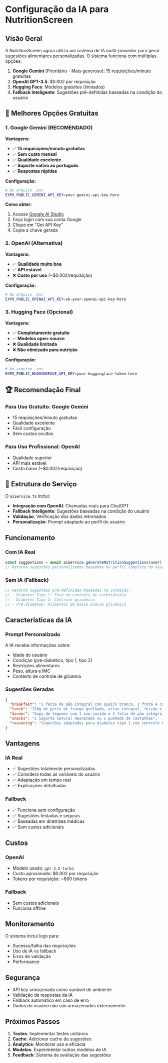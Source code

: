 # Configuração da IA para NutritionScreen

## Visão Geral

A NutritionScreen agora utiliza um sistema de IA multi-provedor para gerar sugestões alimentares personalizadas. O sistema funciona com múltiplas opções:

1. **Google Gemini** (Prioritário - Mais generoso): 15 requisições/minuto gratuitas
2. **OpenAI GPT-3.5**: $0.002 por requisição
3. **Hugging Face**: Modelos gratuitos (limitados)
4. **Fallback Inteligente**: Sugestões pré-definidas baseadas na condição do usuário

## 🚀 Melhores Opções Gratuitas

### 1. Google Gemini (RECOMENDADO)

**Vantagens:**
- ✅ **15 requisições/minuto gratuitas**
- ✅ **Sem custo mensal**
- ✅ **Qualidade excelente**
- ✅ **Suporte nativo ao português**
- ✅ **Respostas rápidas**

**Configuração:**
```bash
# No arquivo .env
EXPO_PUBLIC_GEMINI_API_KEY=your-gemini-api-key-here
```

**Como obter:**
1. Acesse [Google AI Studio](https://aistudio.google.com/)
2. Faça login com sua conta Google
3. Clique em "Get API Key"
4. Copie a chave gerada

### 2. OpenAI (Alternativa)

**Vantagens:**
- ✅ **Qualidade muito boa**
- ✅ **API estável**
- ❌ **Custo por uso** (~$0.002/requisição)

**Configuração:**
```bash
# No arquivo .env
EXPO_PUBLIC_OPENAI_API_KEY=sk-your-openai-api-key-here
```

### 3. Hugging Face (Opcional)

**Vantagens:**
- ✅ **Completamente gratuito**
- ✅ **Modelos open-source**
- ❌ **Qualidade limitada**
- ❌ **Não otimizado para nutrição**

**Configuração:**
```bash
# No arquivo .env
EXPO_PUBLIC_HUGGINGFACE_API_KEY=your-huggingface-token-here
```

## 🏆 Recomendação Final

### Para Uso Gratuito: **Google Gemini**
- 15 requisições/minuto gratuitas
- Qualidade excelente
- Fácil configuração
- Sem custos ocultos

### Para Uso Profissional: **OpenAI**
- Qualidade superior
- API mais estável
- Custo baixo (~$0.002/requisição)

## 🔧 Estrutura do Serviço

O `aiService.ts` inclui:

- **Integração com OpenAI**: Chamadas reais para ChatGPT
- **Fallback Inteligente**: Sugestões baseadas na condição do usuário
- **Validação**: Verificação dos dados retornados
- **Personalização**: Prompt adaptado ao perfil do usuário

## Funcionamento

### Com IA Real

```typescript
const suggestions = await aiService.generateNutritionSuggestions(user);
// Retorna sugestões personalizadas baseadas no perfil completo do usuário
```

### Sem IA (Fallback)

```typescript
// Retorna sugestões pré-definidas baseadas na condição:
// - Diabetes Tipo 1: Foco em controle de carboidratos
// - Diabetes Tipo 2: Controle glicêmico
// - Pré-diabetes: Alimentos de baixo índice glicêmico
```

## Características da IA

### Prompt Personalizado

A IA recebe informações sobre:
- Idade do usuário
- Condição (pré-diabético, tipo 1, tipo 2)
- Restrições alimentares
- Peso, altura e IMC
- Contexto de controle de glicemia

### Sugestões Geradas

```json
{
  "breakfast": "1 fatia de pão integral com queijo branco, 1 fruta e café sem açúcar",
  "lunch": "120g de peito de frango grelhado, arroz integral, feijão e salada",
  "dinner": "Sopa de legumes com 1 ovo cozido e 1 fatia de pão integral",
  "snacks": "1 iogurte natural desnatado ou 1 punhado de castanhas",
  "reasoning": "Sugestões adaptadas para diabetes tipo 1 com controle de carboidratos"
}
```

## Vantagens

### IA Real
- ✅ Sugestões totalmente personalizadas
- ✅ Considera todas as variáveis do usuário
- ✅ Adaptação em tempo real
- ✅ Explicações detalhadas

### Fallback
- ✅ Funciona sem configuração
- ✅ Sugestões testadas e seguras
- ✅ Baseadas em diretrizes médicas
- ✅ Sem custos adicionais

## Custos

### OpenAI
- Modelo usado: `gpt-3.5-turbo`
- Custo aproximado: $0.002 por requisição
- Tokens por requisição: ~800 tokens

### Fallback
- Sem custos adicionais
- Funciona offline

## Monitoramento

O sistema inclui logs para:
- Sucesso/falha das requisições
- Uso de IA vs fallback
- Erros de validação
- Performance

## Segurança

- API key armazenada como variável de ambiente
- Validação de respostas da IA
- Fallback automático em caso de erro
- Dados do usuário não são armazenados externamente

## Próximos Passos

1. **Testes**: Implementar testes unitários
2. **Cache**: Adicionar cache de sugestões
3. **Analytics**: Monitorar uso e eficácia
4. **Modelos**: Experimentar outros modelos de IA
5. **Feedback**: Sistema de avaliação das sugestões
